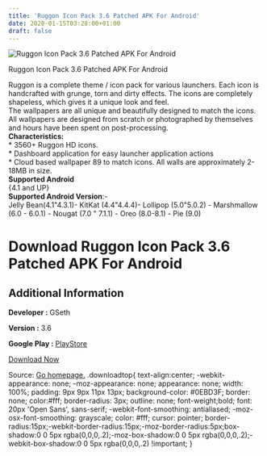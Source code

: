 ```yaml
---
title: 'Ruggon Icon Pack 3.6 Patched APK For Android'
date: 2020-01-15T03:28:00+01:00
draft: false
---
```


![Ruggon Icon Pack 3.6 Patched APK For Android](https://i0.wp.com/apkhome.net/wp-content/uploads/2020/01/Ruggon-Icon-Pack-3.6-Patched.png "Ruggon Icon Pack 3.6 Patched APK For Android")

  

Ruggon Icon Pack 3.6 Patched APK For Android

Ruggon is a complete theme / icon pack for various launchers. Each icon is handcrafted with grunge, torn and dirty effects. The icons are completely shapeless, which gives it a unique look and feel.  
The wallpapers are all unique and beautifully designed to match the icons. All wallpapers are designed from scratch or photographed by themselves and hours have been spent on post-processing.  
**Characteristics:**  
\* 3560+ Ruggon HD icons.  
\* Dashboard application for easy launcher application actions  
\* Cloud based wallpaper 89 to match icons. All walls are approximately 2-18MB in size.  
**Supported Android**  
{4.1 and UP}  
**Supported Android Version**:-  
Jelly Bean(4.1"4.3.1)- KitKat (4.4"4.4.4)- Lollipop (5.0"5.0.2) - Marshmallow (6.0 - 6.0.1) - Nougat (7.0 " 7.1.1) - Oreo (8.0-8.1) - Pie (9.0)

Download Ruggon Icon Pack 3.6 Patched APK For Android
=====================================================

Additional Information
----------------------

**Developer :** GSeth

**Version :** 3.6

**Google Play :** [PlayStore](https://play.google.com/store/apps/details?id=com.esethnet.ruggon)

  

[Download Now](https://store4app.co/post/ruggon-icon-pack-3-6-patched-apk-for-android_1579013711)

  
Source: [Go homepage.](https://store4app.co/post/ruggon-icon-pack-3-6-patched-apk-for-android_1579013711) .downloadtop{ text-align:center; -webkit-appearance: none; -moz-appearance: none; appearance: none; width: 100%; padding: 9px 9px 11px 13px; background-color: #0EBD3F; border: none; color:#fff; border-radius: 3px; outline: none; font-weight;bold; font: 20px 'Open Sans', sans-serif; -webkit-font-smoothing: antialiased; -moz-osx-font-smoothing: grayscale; color: #fff; cursor: pointer; border-radius:15px;-webkit-border-radius:15px;-moz-border-radius:5px;box-shadow:0 0 5px rgba(0,0,0,.2);-moz-box-shadow:0 0 5px rgba(0,0,0,.2);-webkit-box-shadow:0 0 5px rgba(0,0,0,.2) !important; }